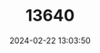 ---
title: "13640"
category: "Molossops mattogrossensis"
draft: false
date: 2024-02-22 13:03:50
languages:
  English: ["Mato Grosso Dog-faced Bat"]
---